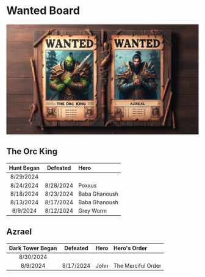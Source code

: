 Wanted Board
============

![](images/wanted.jpeg "Wanted Board")

The Orc King
------------

| Hunt Began | Defeated   | Hero              |
| :-:        | :-:        | :--               |
| 8/29/2024  |            |                   |
| 8/24/2024  | 8/28/2024  | Poxxus            |
| 8/18/2024  | 8/23/2024  | Baba Ghanoush     |
| 8/13/2024  | 8/17/2024  | Baba Ghanoush     |
| 8/9/2024   | 8/12/2024  | Grey Worm         |


Azrael
------

| Dark Tower Began | Defeated   | Hero              | Hero's Order       |
| :-:              | :-:        | :--               | :--                |
| 8/30/2024        |            |                   |                    |
| 8/9/2024         | 8/17/2024  | John              | The Merciful Order |
